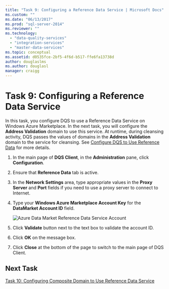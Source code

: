 ```yaml
---
title: "Task 9: Configuring a Reference Data Service | Microsoft Docs"
ms.custom: ""
ms.date: "06/13/2017"
ms.prod: "sql-server-2014"
ms.reviewer: ""
ms.technology: 
  - "data-quality-services"
  - "integration-services"
  - "master-data-services"
ms.topic: conceptual
ms.assetid: d0535fce-2bf5-4f6d-b517-ffe6fa13738d
author: douglaslms
ms.author: douglasl
manager: craigg
---
```

# Task 9: Configuring a Reference Data Service
  In this task, you configure DQS to use a Reference Data Service on Windows Azure Marketplace. In the next task, you will configure the **Address Validation** domain to use this service. At runtime, during cleansing activity, DQS passes the values of domains in the **Address Validation** domain to the service for cleansing. See [Configure DQS to Use Reference Data](https://msdn.microsoft.com/library/hh213070.aspx) for more details.  
  
1.  In the main page of **DQS Client**, in the **Administration** pane, click **Configuration**.  
  
2.  Ensure that **Reference Data** tab is active.  
  
3.  In the **Network Settings** area, type appropriate values in the **Proxy Server** and **Port** fields if you need to use a proxy server to connect to Internet.  
  
4.  Type your **Windows Azure Marketplace Account Key** for the **DataMarket Account ID** field.  
  
     ![Azure Data Market Reference Data Service Account](../../2014/tutorials/media/et-configuringareferencedataservice.jpg "Azure Data Market Reference Data Service Account")  
  
5.  Click **Validate** button next to the text box to validate the account ID.  
  
6.  Click **OK** on the message box.  
  
7.  Click **Close** at the bottom of the page to switch to the main page of DQS Client.  
  
## Next Task  
 [Task 10: Configuring Composite Domain to Use Reference Data Service](../../2014/tutorials/task-10-configuring-composite-domain-to-use-reference-data-service.md)  
  
  
